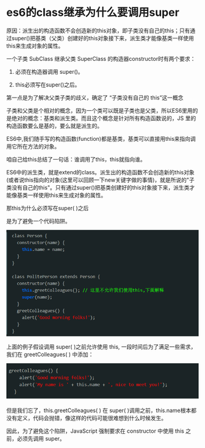 # es6的class继承为什么要调用super

原因：派生出的构造函数不会创造新的this对象，即子类没有自己的this；只有通过super()把基类（父类）创建好的this对象接下来，派生类才能像基类一样使用this来生成对象的属性。

一个子类 SubClass 继承父类 SuperClass 的构造器constructor时有两个要求：

1. 必须在构造器调用 super()。

2. this必须写在super()之后。

第一点是为了解决父类子类的歧义，确定了
“子类没有自己的 this”这一概念

子类和父类是个相对的概念，因为一个类可以既是子类也是父类，所以ES6里用的是绝对的概念：基类和派生类。而且这个概念是针对所有构造函数说的，JS 里的构造函数要么是基的，要么就是派生的。

ES6中,我们随手写的构造函数(function)都是基类，基类可以直接用this来指向调用它所在方法的对象。

咱自己给this总结了一句话：谁调用了this，this就指向谁。


ES6中的派生类，就是extend的class。派生出的构造函数不会创造新的this对象(或者说this指向的对象(这里可以回顾一下new关键字做的事情)，就是所说的"子类没有自己的this"。只有通过super()把基类创建好的this对象接下来，派生类才能像基类一样使用this来生成对象的属性。

那this为什么必须写在super( )之后

是为了避免一个代码陷阱。

![](./img/2023-07-17-17-02-46.png)

上面的例子假设调用 super( )之前允许使用 this, 一段时间后为了满足一些需求，我们在 greetColleagues( ) 中添加：

![](./img/2023-07-17-17-03-21.png)

但是我们忘了，this.greetColleagues( ) 在 super( )调用之前，this.name根本都没有定义，代码会抛错，像这样的代码可能很难想到什么时候发生。

因此，为了避免这个陷阱，JavaScript 强制要求在 constructor 中使用 this 之前，必须先调用 super。